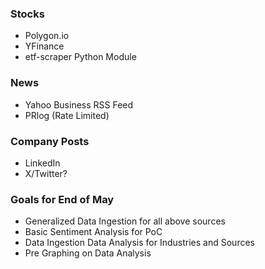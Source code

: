 ### Stocks
- Polygon.io
- YFinance
- etf-scraper Python Module
### News
- Yahoo Business RSS Feed
- PRlog (Rate Limited)
### Company Posts
- LinkedIn
- X/Twitter?

### Goals for End of May
- Generalized Data Ingestion for all above sources
- Basic Sentiment Analysis for PoC
- Data Ingestion Data Analysis for Industries and Sources
- Pre Graphing on Data Analysis